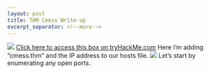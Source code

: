 ```yaml
---
layout: post
title: THM Cmess Write-up
excerpt_separator: <!--more-->
---
```

<img src="/img/cmess-img/0.head.png">
<!--more-->
<a href="https://tryhackme.com/room/cmess" target="_blank" > Click here to access this box on tryHackMe.com</a>
Here I’m adding  “cmess.thm” and the IP address  to our hosts file. 
<img src="cmess/1.hosts-file.png"/>
Let’s start by enumerating any open ports.
